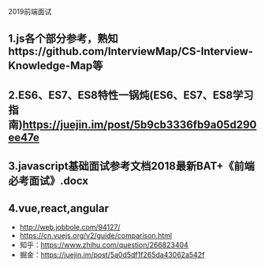 2019前端面试
## 1.js各个部分参考，熟知https://github.com/InterviewMap/CS-Interview-Knowledge-Map等
## 2.ES6、ES7、ES8特性一锅炖(ES6、ES7、ES8学习指南)https://juejin.im/post/5b9cb3336fb9a05d290ee47e
## 3.javascript基础面试参考文档2018最新BAT+《前端必考面试》.docx
## 4.vue,react,angular
- http://web.jobbole.com/94127/
- https://cn.vuejs.org/v2/guide/comparison.html
- 知乎：https://www.zhihu.com/question/266823404
- 掘金：https://juejin.im/post/5a0d5df1f265da43062a542f